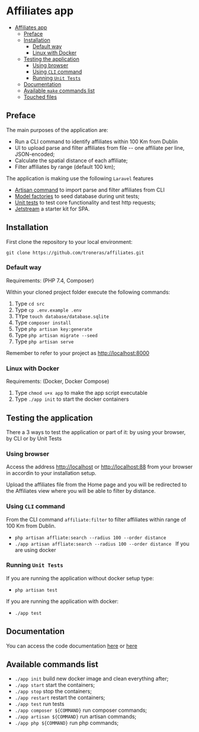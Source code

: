 # Affiliates app

- [Affiliates app](#affiliates-app)
  - [Preface](#preface)
  - [Installation](#installation)
    - [Default way](#default-way)
    - [Linux with Docker](#linux-with-docker)
  - [Testing the application](#testing-the-application)
    - [Using browser](#using-browser)
    - [Using `CLI` command](#using-cli-command)
    - [Running `Unit Tests`](#running-unit-tests)
  - [Documentation](#documentation)
  - [Available `make` commands list](#available-make-commands-list)
  - [Touched files](#touched-files)
    
## Preface

The main purposes of the application are:

- Run a CLI command to identify affiliates within 100 Km from Dublin
- UI to upload parse and filter affiliates from file -- one affiliate per line, JSON-encoded;
- Calculate the spatial distance of each affiliate;
- Filter affiliates by range (default 100 km);

The application is making use the following `Laravel` features

- [Artisan command](https://laravel.com/docs/8.x/artisan#writing-commands) to import parse and filter affiliates from CLI
- [Model factories](https://laravel.com/docs/8.x/database-testing#defining-model-factories) to seed database during unit tests;
- [Unit tests](https://laravel.com/docs/8.x/testing) to test core functionality and test http requests;
- [Jetstream](https://jetstream.laravel.com/) a starter kit for SPA.

## Installation

First clone the repository to your local environment:

`git clone https://github.com/troneras/affiliates.git`

### Default way

Requirements: (PHP 7.4, Composer)

Within your cloned project folder execute the following commands:

1. Type `cd src`
2. Type `cp .env.example .env`
3. TYpe `touch database/database.sqlite`
4. Type `composer install`
5. Type `php artisan key:generate`
6. Type `php artisan migrate --seed`
7. Type `php artisan serve`

Remember to refer to your project as [http://localhost:8000](http://localhost:8000)

### Linux with Docker

Requirements: (Docker, Docker Compose)

1. Type `chmod u+x app` to make the app script executable
2. Type `./app init` to start the docker containers

## Testing the application

There a 3 ways to test the application or part of it: by using your browser, by CLI or by Unit Tests

### Using browser

Access the address [http://localhost](http://localhost) or [http://localhost:88](http://localhost:88) from your browser in accordin to your installation setup. 

Upload the affiliates file from the Home page and you will be redirected to the Affiliates view where you will be able to filter by distance.

### Using `CLI` command

From the CLI command `affiliate:filter` to filter affiliates within range of 100 Km from Dublin.

- `php artisan affliate:search --radius 100 --order distance `   
- `./app artisan affliate:search --radius 100 --order distance ` If you are using docker

### Running `Unit Tests`

If you are running the application without docker setup type:

- `php artisan test` 

If you are running the application with docker:

- `./app test` 

## Documentation

You can access the code documentation [here](http://localhost/docs/index.html) or [here](http://localhost:8000/docs/index.html)

## Available commands list

- `./app init` build new docker image and clean everything after;
- `./app start` start the containers;
- `./app stop` stop the containers;
- `./app restart` restart the containers;
- `./app test` run tests
- `./app composer ${COMMAND}` run composer commands;  
- `./app artisan ${COMMAND}` run artisan commands;
- `./app php ${COMMAND}` run php commands;

